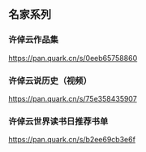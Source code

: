 ## 名家系列

### 许倬云作品集

https://pan.quark.cn/s/0eeb65758860

### 许倬云说历史（视频）

https://pan.quark.cn/s/75e358435907

### 许倬云世界读书日推荐书单

https://pan.quark.cn/s/b2ee69cb3e6f